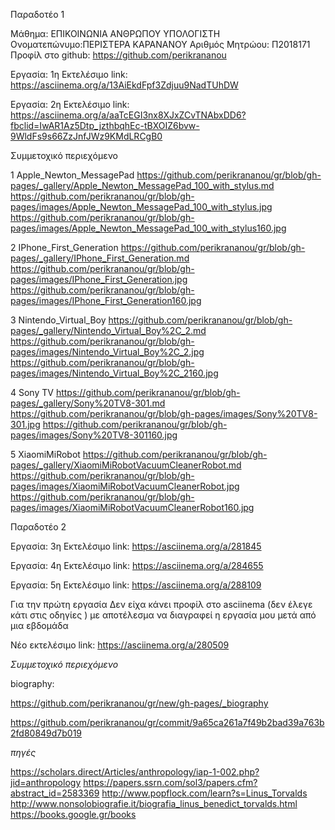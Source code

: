 Παραδοτέο 1

Μάθημα: ΕΠΙΚΟΙΝΩΝΙΑ ΑΝΘΡΩΠΟΥ ΥΠΟΛΟΓΙΣΤΗ Ονοματεπώνυμο:ΠΕΡΙΣΤΕΡΑ ΚΑΡΑΝΑΝΟΥ Αριθμός Μητρώου: Π2018171 Προφίλ στο github: https://github.com/perikrananou

Εργασία: 1η Εκτελέσιμο link: https://asciinema.org/a/13AiEkdFpf3Zdjuu9NadTUhDW

Εργασία: 2η Εκτελέσιμο link: https://asciinema.org/a/aaTcEGI3nx8XJxZCvTNAbxDD6?fbclid=IwAR1Az5Dtp_jzthbqhEc-tBXOIZ6bvw-9WldFs9s66ZzJnfJWz9KMdLRCgB0

Συμμετοχικό περιεχόμενο

1 Apple_Newton_MessagePad https://github.com/perikrananou/gr/blob/gh-pages/_gallery/Apple_Newton_MessagePad_100_with_stylus.md https://github.com/perikrananou/gr/blob/gh-pages/images/Apple_Newton_MessagePad_100_with_stylus.jpg https://github.com/perikrananou/gr/blob/gh-pages/images/Apple_Newton_MessagePad_100_with_stylus160.jpg

2 IPhone_First_Generation https://github.com/perikrananou/gr/blob/gh-pages/_gallery/IPhone_First_Generation.md https://github.com/perikrananou/gr/blob/gh-pages/images/IPhone_First_Generation.jpg https://github.com/perikrananou/gr/blob/gh-pages/images/IPhone_First_Generation160.jpg

3 Nintendo_Virtual_Boy https://github.com/perikrananou/gr/blob/gh-pages/_gallery/Nintendo_Virtual_Boy%2C_2.md https://github.com/perikrananou/gr/blob/gh-pages/images/Nintendo_Virtual_Boy%2C_2.jpg https://github.com/perikrananou/gr/blob/gh-pages/images/Nintendo_Virtual_Boy%2C_2160.jpg

4 Sony TV https://github.com/perikrananou/gr/blob/gh-pages/_gallery/Sony%20TV8-301.md https://github.com/perikrananou/gr/blob/gh-pages/images/Sony%20TV8-301.jpg https://github.com/perikrananou/gr/blob/gh-pages/images/Sony%20TV8-301160.jpg

5 XiaomiMiRobot https://github.com/perikrananou/gr/blob/gh-pages/_gallery/XiaomiMiRobotVacuumCleanerRobot.md https://github.com/perikrananou/gr/blob/gh-pages/images/XiaomiMiRobotVacuumCleanerRobot.jpg https://github.com/perikrananou/gr/blob/gh-pages/images/XiaomiMiRobotVacuumCleanerRobot160.jpg
 
 
 Παραδοτέο 2
 
 
Εργασία: 3η
Εκτελέσιμο link: https://asciinema.org/a/281845
 
 
Εργασία: 4η
Εκτελέσιμο link: https://asciinema.org/a/284655


Εργασία: 5η
Εκτελέσιμο link: https://asciinema.org/a/288109
 


Για την πρώτη εργασία
Δεν είχα κάνει προφίλ στο asciinema (δεν έλεγε κάτι στις οδηγίες ) με αποτέλεσμα να διαγραφεί η εργασία μου μετά από μια εβδομάδα 

Νέο εκτελέσιμο link: https://asciinema.org/a/280509


 
*Συμμετοχικό περιεχόμενο* 

 
 biography:
 
 https://github.com/perikrananou/gr/new/gh-pages/_biography
 
 https://github.com/perikrananou/gr/commit/9a65ca261a7f49b2bad39a763b2fd80849d7b019
 
 
 *πηγές*
 
https://scholars.direct/Articles/anthropology/iap-1-002.php?jid=anthropology
https://papers.ssrn.com/sol3/papers.cfm?abstract_id=2583369
http://www.popflock.com/learn?s=Linus_Torvalds
http://www.nonsolobiografie.it/biografia_linus_benedict_torvalds.html
https://books.google.gr/books

 

